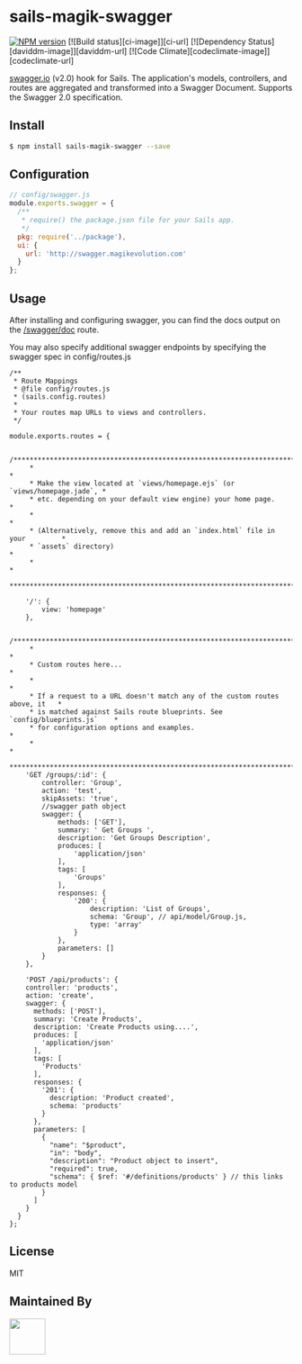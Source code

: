 # sails-magik-swagger

[![NPM version][npm-image]][npm-url]
[![Build status][ci-image]][ci-url]
[![Dependency Status][daviddm-image]][daviddm-url]
[![Code Climate][codeclimate-image]][codeclimate-url]


[swagger.io](http://swagger.io/) (v2.0) hook for Sails. The application's models, controllers, and routes are aggregated and transformed into a Swagger Document. Supports the Swagger 2.0 specification.

## Install

```sh
$ npm install sails-magik-swagger --save
```

## Configuration
```js
// config/swagger.js
module.exports.swagger = {
  /**
   * require() the package.json file for your Sails app.
   */
  pkg: require('../package'),
  ui: {
    url: 'http://swagger.magikevolution.com'
  }
};
```

## Usage
After installing and configuring swagger, you can find the docs output on the [/swagger/doc](http://localhost:1337/swagger/doc) route.

You may also specify additional swagger endpoints by specifying the swagger spec in config/routes.js

```
/**
 * Route Mappings
 * @file config/routes.js
 * (sails.config.routes)
 *
 * Your routes map URLs to views and controllers.
 */

module.exports.routes = {

    /***************************************************************************
     *                                                                          *
     * Make the view located at `views/homepage.ejs` (or `views/homepage.jade`, *
     * etc. depending on your default view engine) your home page.              *
     *                                                                          *
     * (Alternatively, remove this and add an `index.html` file in your         *
     * `assets` directory)                                                      *
     *                                                                          *
     ***************************************************************************/

    '/': {
        view: 'homepage'
    },

    /***************************************************************************
     *                                                                          *
     * Custom routes here...                                                    *
     *                                                                          *
     * If a request to a URL doesn't match any of the custom routes above, it   *
     * is matched against Sails route blueprints. See `config/blueprints.js`    *
     * for configuration options and examples.                                  *
     *                                                                          *
     ***************************************************************************/
    'GET /groups/:id': {
        controller: 'Group',
        action: 'test',
        skipAssets: 'true',
        //swagger path object
        swagger: {
            methods: ['GET'],
            summary: ' Get Groups ',
            description: 'Get Groups Description',
            produces: [
                'application/json'
            ],
            tags: [
                'Groups'
            ],
            responses: {
                '200': {
                    description: 'List of Groups',
                    schema: 'Group', // api/model/Group.js,
                    type: 'array'
                }
            },
            parameters: []
        }
    },

    'POST /api/products': {
    controller: 'products',
    action: 'create',
    swagger: {
      methods: ['POST'],
      summary: 'Create Products',
      description: 'Create Products using....',
      produces: [
        'application/json'
      ],
      tags: [
        'Products'
      ],
      responses: {
        '201': {
          description: 'Product created',
          schema: 'products'
        }
      },
      parameters: [
        {
          "name": "$product",
          "in": "body",
          "description": "Product object to insert",
          "required": true,
          "schema": { $ref: '#/definitions/products' } // this links to products model 
        }
      ]
    }
  }
};

```

## License
MIT

## Maintained By
[<img src='http://www.magikevolution.com/img/logos/bola.png' height='64px'>](http://magikevolution.com)

[sails-url]: http://sailsjs.org
[npm-image]: https://img.shields.io/npm/v/sails-swagger.svg?style=flat
[npm-url]: https://npmjs.org/package/sails-magik-swagger

